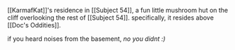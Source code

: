 [[KarmafKat]]'s residence in [[Subject 54]], a fun little mushroom hut on the cliff overlooking the rest of [[Subject 54]]. specifically, it resides above [[Doc's Oddities]].

if you heard noises from the basement, *no you didnt :)*